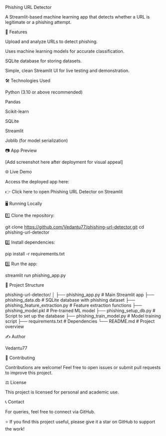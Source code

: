 Phishing URL Detector

A Streamlit-based machine learning app that detects whether a URL is legitimate or a phishing attempt.

🚀 Features

Upload and analyze URLs to detect phishing.

Uses machine learning models for accurate classification.

SQLite database for storing datasets.

Simple, clean Streamlit UI for live testing and demonstration.

🛠️ Technologies Used

Python (3.10 or above recommended)

Pandas

Scikit-learn

SQLite

Streamlit

Joblib (for model serialization)

📷 App Preview

[Add screenshot here after deployment for visual appeal]

🌐 Live Demo

Access the deployed app here:

👉 Click here to open Phishing URL Detector on Streamlit

🖥️ Running Locally

1️⃣ Clone the repository:

git clone https://github.com/Vedantu77/phishing-url-detector.git
cd phishing-url-detector

2️⃣ Install dependencies:

pip install -r requirements.txt

3️⃣ Run the app:

streamlit run phishing_app.py

📂 Project Structure

phishing-url-detector/
│
├── phishing_app.py                # Main Streamlit app
├── phishing_data.db               # SQLite database with phishing dataset
├── phishing_feature_extraction.py # Feature extraction functions
├── phishing_model.pkl             # Pre-trained ML model
├── phishing_setup_db.py           # Script to set up the database
├── phishing_train_model.py        # Model training script
├── requirements.txt               # Dependencies
└── README.md                      # Project overview

✍️ Author

Vedantu77

🤝 Contributing

Contributions are welcome! Feel free to open issues or submit pull requests to improve this project.

⚖️ License

This project is licensed for personal and academic use.

📞 Contact

For queries, feel free to connect via GitHub.

⭐ If you find this project useful, please give it a star on GitHub to support the work!
